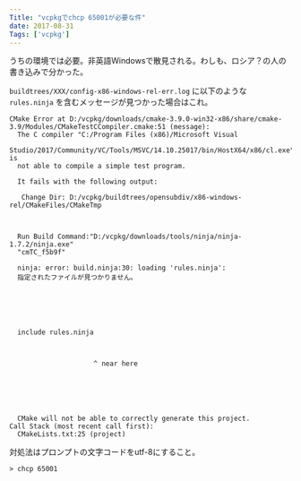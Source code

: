 ```yaml
---
Title: "vcpkgでchcp 65001が必要な件"
date: 2017-08-31
Tags: ['vcpkg']
---
```


うちの環境では必要。非英語Windowsで散見される。わしも、ロシア？の人の書き込みで分かった。

`buildtrees/XXX/config-x86-windows-rel-err.log` に以下のような `rules.ninja` を含むメッセージが見つかった場合はこれ。

```shell
CMake Error at D:/vcpkg/downloads/cmake-3.9.0-win32-x86/share/cmake-3.9/Modules/CMakeTestCCompiler.cmake:51 (message):
  The C compiler "C:/Program Files (x86)/Microsoft Visual
  Studio/2017/Community/VC/Tools/MSVC/14.10.25017/bin/HostX64/x86/cl.exe" is
  not able to compile a simple test program.

  It fails with the following output:

   Change Dir: D:/vcpkg/buildtrees/opensubdiv/x86-windows-rel/CMakeFiles/CMakeTmp

  

  Run Build Command:"D:/vcpkg/downloads/tools/ninja/ninja-1.7.2/ninja.exe"
  "cmTC_f5b9f"

  ninja: error: build.ninja:30: loading 'rules.ninja':
  指定されたファイルが見つかりません。



  


  include rules.ninja



                     ^ near here


  

  

  CMake will not be able to correctly generate this project.
Call Stack (most recent call first):
  CMakeLists.txt:25 (project)
```

対処法はプロンプトの文字コードをutf-8にすること。

`> chcp 65001`
